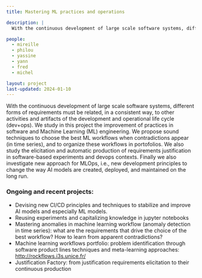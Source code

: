 ```yaml
---
title: Mastering ML practices and operations

description: |
  With the continuous development of large scale software systems, different forms of requirements must be related, in a consistent way, to other activities and artifacts of the development and operational life cycle (dev+ops).

people:
  - mireille
  - philou
  - yassine
  - yann
  - fred
  - michel

layout: project
last-updated: 2024-01-10
---
```


With the continuous development of large scale software systems, different forms of requirements must be related, in a consistent way, to other activities and artifacts of the development and operational life cycle (dev+ops). We study in this project the improvement of practices in software and Machine Learning (ML) engineering. We propose sound techniques to choose the best ML workflows when contradictions appear (in time series), and to organize these workflows in portofolios. We also study the elicitation and automatic production of requirements justification in software-based experiments and devops contexts. Finally we also investigate new approach for MLOps, i.e., new development principles to change the way AI models are created, deployed, and maintained on the long run.


### Ongoing and recent projects:

  - Devising new CI/CD principles and techniques to stabilize and improve AI models and especially ML models.
  - Reusing experiments and capitalizing knowledge in jupyter notebooks
  - Mastering anomalies in machine learning workflow (anomaly detection in time series): what are the requirements that drive the choice of the best workflow? How to learn from apparent contradictions?
  - Machine learning workflows portfolio: problem identification through software product lines techniques and meta-learning approaches: http://rockflows.i3s.unice.fr/
  - Justification Factory: from justification requirements elicitation to their continuous production
  

